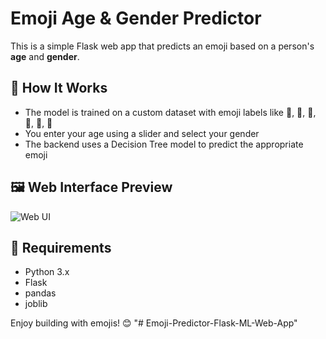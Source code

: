 # Emoji Age & Gender Predictor

This is a simple Flask web app that predicts an emoji based on a person's **age** and **gender**.

## 🧠 How It Works
- The model is trained on a custom dataset with emoji labels like 👧, 👦, 👨, 👩, 🧓, 👵
- You enter your age using a slider and select your gender
- The backend uses a Decision Tree model to predict the appropriate emoji

## 🖼 Web Interface Preview
![Web UI](static/images/demo_ui.png)


## 📌 Requirements
- Python 3.x
- Flask
- pandas
- joblib

Enjoy building with emojis! 😊
"# Emoji-Predictor-Flask-ML-Web-App" 
